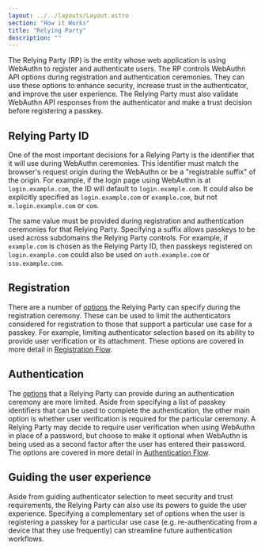```yaml
---
layout: ../../layouts/Layout.astro
section: "How it Works"
title: "Relying Party"
description: ""
---
```


The Relying Party (RP) is the entity whose web application is using WebAuthn to register and authenticate users. The RP controls WebAuthn API options during registration and authentication ceremonies. They can use these options to enhance security, increase trust in the authenticator, and improve the user experience. The Relying Party must also validate WebAuthn API responses from the authenticator and make a trust decision before registering a passkey.

## Relying Party ID
One of the most important decisions for a Relying Party is the identifier that it will use during WebAuthn ceremonies. This identifier must match the browser's request origin during the WebAuthn or be a "registrable suffix" of the origin. For example, if the login page using WebAuthn is at `login.example.com`, the ID will default to `login.example.com`. It could also be explicitly specified as `login.example.com` or `example.com`, but not `m.login.example.com` or `com`.

The same value must be provided during registration and authentication ceremonies for that Relying Party. Specifying a suffix allows passkeys to be used across subdomains the Relying Party controls. For example, if `example.com` is chosen as the Relying Party ID, then passkeys registered on `login.example.com` could also be used on `auth.example.com` or `sso.example.com`.

## Registration
There are a number of [options](https://www.w3.org/TR/webauthn-2/#dictdef-publickeycredentialcreationoptions) the Relying Party can specify during the registration ceremony. These can be used to limit the authenticators considered for registration to those that support a particular use case for a passkey. For example, limiting authenticator selection based on its ability to provide user verification or its attachment. These options are covered in more detail in [Registration Flow](/how-it-works/registration).

## Authentication
The [options](https://www.w3.org/TR/webauthn-2/#dictdef-publickeycredentialrequestoptions) that a Relying Party can provide during an authentication ceremony are more limited. Aside from specifying a list of passkey identifiers that can be used to complete the authentication, the other main option is whether user verification is required for the particular ceremony. A Relying Party may decide to require user verification when using WebAuthn in place of a password, but choose to make it optional when WebAuthn is being used as a second factor after the user has entered their password. The options are covered in more detail in [Authentication Flow](https://www.w3.org/TR/webauthn-2/#dictdef-publickeycredentialrequestoptions).

## Guiding the user experience
Aside from guiding authenticator selection to meet security and trust requirements, the Relying Party can also use its powers to guide the user experience. Specifying a complementary set of options when the user is registering a passkey for a particular use case (e.g. re-authenticating from a device that they use frequently) can streamline future authentication workflows.